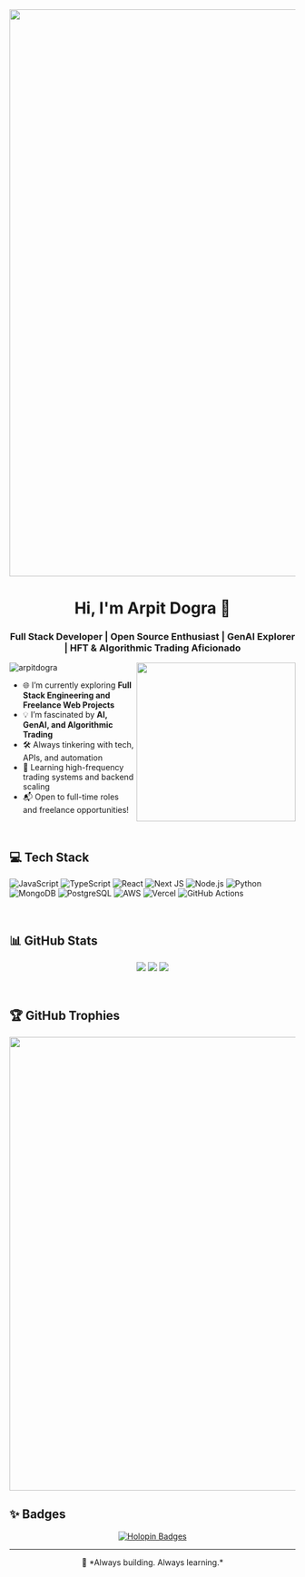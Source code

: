 <div align="center">
  <img src="https://user-images.githubusercontent.com/94922914/233506434-36031a8f-41f2-4c8d-9252-3624edfb0953.gif" align="center" width="1000" />
</div>

<h1 align="center">Hi, I'm Arpit Dogra 👋</h1>
<h3 align="center">Full Stack Developer | Open Source Enthusiast | GenAI Explorer | HFT & Algorithmic Trading Aficionado</h3>

<img align="right" width="280" src="https://github.com/NebulaTris/NebulaTris/assets/94922914/06c4b204-629f-4b72-9365-12ad1cc647ad">

<p align="left">
  <img src="https://komarev.com/ghpvc/?username=arpitdogra&label=Profile%20views&color=0e75b6&style=flat" alt="arpitdogra" />
</p>

- 🌐 I’m currently exploring **Full Stack Engineering and Freelance Web Projects**  
- 💡 I’m fascinated by **AI, GenAI, and Algorithmic Trading**  
- 🛠️ Always tinkering with tech, APIs, and automation  
- 🧠 Learning high-frequency trading systems and backend scaling
- 📬 Open to full-time roles and freelance opportunities!

<br>

<h2>💻 Tech Stack</h2>

![JavaScript](https://img.shields.io/badge/javascript-%23323330.svg?style=for-the-badge&logo=javascript&logoColor=%23F7DF1E)
![TypeScript](https://img.shields.io/badge/typescript-%23007ACC.svg?style=for-the-badge&logo=typescript&logoColor=white)
![React](https://img.shields.io/badge/react-%2320232a.svg?style=for-the-badge&logo=react&logoColor=%2361DAFB)
![Next JS](https://img.shields.io/badge/next.js-%23000000.svg?style=for-the-badge&logo=next.js&logoColor=white)
![Node.js](https://img.shields.io/badge/node.js-%23339933.svg?style=for-the-badge&logo=nodedotjs&logoColor=white)
![Python](https://img.shields.io/badge/python-3670A0?style=for-the-badge&logo=python&logoColor=ffdd54)
![MongoDB](https://img.shields.io/badge/mongodb-%234ea94b.svg?style=for-the-badge&logo=mongodb&logoColor=white)
![PostgreSQL](https://img.shields.io/badge/postgresql-%23316192.svg?style=for-the-badge&logo=postgresql&logoColor=white)
![AWS](https://img.shields.io/badge/AWS-%23FF9900.svg?style=for-the-badge&logo=amazon-aws&logoColor=white)
![Vercel](https://img.shields.io/badge/vercel-%23000000.svg?style=for-the-badge&logo=vercel&logoColor=white)
![GitHub Actions](https://img.shields.io/badge/github%20actions-%232671E5.svg?style=for-the-badge&logo=githubactions&logoColor=white)

<br>

<h2>📊 GitHub Stats</h2>

<p align="center">
  <img src="https://streak-stats.demolab.com?user=arpitdogra&theme=tokyonight&hide_border=true" />
  <img src="https://github-readme-stats.vercel.app/api?username=arpitdogra&show_icons=true&count_private=true&theme=tokyonight&hide_border=true" />
  <img src="https://github-readme-stats.vercel.app/api/top-langs/?username=arpitdogra&layout=compact&theme=tokyonight&hide_border=true" />
</p>

<br>

<h2>🏆 GitHub Trophies</h2>

<p align="center">
  <img src="https://github-profile-trophy.vercel.app/?username=arpitdogra&theme=onestar&no-frame=true" width="800" />
</p>

<h2>✨ Badges</h2>

<p align="center">
  <a href="https://holopin.io/@arpitdogra">
    <img src="https://holopin.me/arpitdogra" alt="Holopin Badges"/>
  </a>
</p>

---

<p align="center">
🚀 *Always building. Always learning.*
</p>
